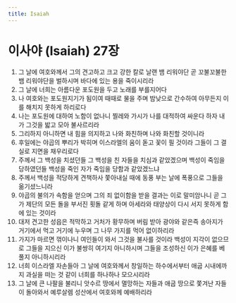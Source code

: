 ```yaml
---
title: Isaiah
---
```


# 이사야 (Isaiah) 27장
1. 그 날에 여호와께서 그의 견고하고 크고 강한 칼로 날랜 뱀 리워야단 곧 꼬불꼬불한 뱀 리워야단을 벌하시며 바다에 있는 용을 죽이시리라
1. 그 날에 너희는 아름다운 포도원을 두고 노래를 부를지어다
1. 나 여호와는 포도원지기가 됨이여 때때로 물을 주며 밤낮으로 간수하여 아무든지 이를 해치지 못하게 하리로다
1. 나는 포도원에 대하여 노함이 없나니 찔레와 가시가 나를 대적하여 싸운다 하자 내가 그것을 밟고 모아 불사르리라
1. 그리하지 아니하면 내 힘을 의지하고 나와 화친하며 나와 화친할 것이니라
1. 후일에는 야곱의 뿌리가 박히며 이스라엘의 움이 돋고 꽃이 필 것이라 그들이 그 결실로 지면을 채우리로다
1. 주께서 그 백성을 치셨던들 그 백성을 친 자들을 치심과 같았겠으며 백성이 죽임을 당하였던들 백성을 죽인 자가 죽임을 당함과 같았겠느냐
1. 주께서 백성을 적당하게 견책하사 쫓아내실 때에 동풍 부는 날에 폭풍으로 그들을 옮기셨느니라
1. 야곱의 불의가 속함을 얻으며 그의 죄 없이함을 받을 결과는 이로 말미암나니 곧 그가 제단의 모든 돌을 부서진 횟돌 같게 하며 아세라와 태양상이 다시 서지 못하게 함에 있는 것이라
1. 대저 견고한 성읍은 적막하고 거처가 황무하며 버림 받아 광야와 같은즉 송아지가 거기에서 먹고 거기에 누우며 그 나무 가지를 먹어 없이하리라
1. 가지가 마르면 꺾이나니 여인들이 와서 그것을 불사를 것이라 백성이 지각이 없으므로 그들을 지으신 이가 불쌍히 여기지 아니하시며 그들을 조성하신 이가 은혜를 베풀지 아니하시리라
1. 너희 이스라엘 자손들아 그 날에 여호와께서 창일하는 하수에서부터 애굽 시내에까지 과실을 떠는 것 같이 너희를 하나하나 모으시리라
1. 그 날에 큰 나팔을 불리니 앗수르 땅에서 멸망하는 자들과 애굽 땅으로 쫓겨난 자들이 돌아와서 예루살렘 성산에서 여호와께 예배하리라